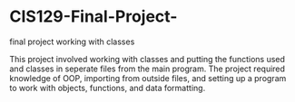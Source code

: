 # CIS129-Final-Project-
final project working with classes

This project involved working with classes and putting the functions used and classes in seperate files from the main program. The project required knowledge of OOP, importing from outside files, and setting up a program to work with objects, functions, and data formatting. 
